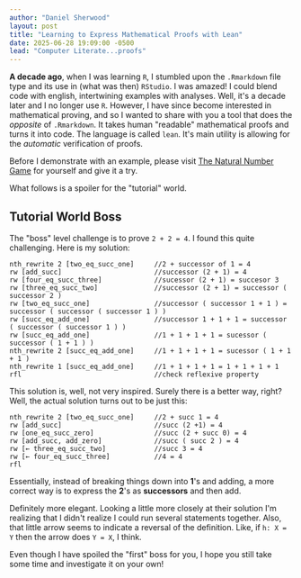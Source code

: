 ```yaml
---
author: "Daniel Sherwood"
layout: post
title: "Learning to Express Mathematical Proofs with Lean"
date: 2025-06-28 19:09:00 -0500
lead: "Computer Literate...proofs"
---
```


**A decade ago**, when I was learning ```R```, I stumbled upon the ```.Rmarkdown``` file type and its use in (what was then) `RStudio`. 
I was amazed! I could blend code with english, intertwining examples with analyses. 
Well, it's a decade later and I no longer use ```R```.  However, I have since become interested in mathematical proving, and so I wanted to share with you a tool that does the *opposite* of ```.Rmarkdown```. 
It takes human "readable" mathematical proofs and turns it into code.
The language is called ```lean```. It's main utility is allowing for the *automatic* verification of proofs. 

Before I demonstrate with an example, please visit [The Natural Number Game](https://adam.math.hhu.de/#/g/leanprover-community/nng4)
for yourself and give it a try.

What follows is a spoiler for the "tutorial" world. 

## Tutorial World Boss
The "boss" level challenge is to prove ```2 + 2 = 4```. I found this quite challenging.
Here is my solution: 

```{lean}
nth_rewrite 2 [two_eq_succ_one]     //2 + successor of 1 = 4
rw [add_succ]                       //successor (2 + 1) = 4
rw [four_eq_succ_three]             //sucessor (2 + 1) = succesor 3
rw [three_eq_succ_two]              //successor (2 + 1) = successor ( successor 2 )
rw [two_eq_succ_one]                //successor ( successor 1 + 1 ) = successor ( successor ( successor 1 ) ) 
rw [succ_eq_add_one]                //successor 1 + 1 + 1 = successor ( successor ( successor 1 ) ) 
rw [succ_eq_add_one]                //1 + 1 + 1 + 1 = sucessor ( successor ( 1 + 1 ) ) 
nth_rewrite 2 [succ_eq_add_one]     //1 + 1 + 1 + 1 = sucessor ( 1 + 1 + 1 )
nth_rewrite 1 [succ_eq_add_one]     //1 + 1 + 1 + 1 = 1 + 1 + 1 + 1
rfl                                 //check reflexive property 
```
This solution is, well, not very inspired. Surely there is a better way, right? 
Well, the actual solution turns out to be just this: 

```{lean}
nth_rewrite 2 [two_eq_succ_one]     //2 + succ 1 = 4 
rw [add_succ]                       //succ (2 +1) = 4
rw [one_eq_succ_zero]               //succ (2 + succ 0) = 4
rw [add_succ, add_zero]             //succ ( succ 2 ) = 4
rw [← three_eq_succ_two]            //succ 3 = 4
rw [← four_eq_succ_three]           //4 = 4
rfl
```

Essentially, instead of breaking things down into **1**'s and adding, a more correct way is to express the **2**'s as **successors** and then add.

Definitely more elegant. 
Looking a little more closely at their solution I'm realizing that I didn't realize I could run several statements together. 
Also, that little arrow seems to indicate a reversal of the definition. 
Like, if ```h: X = Y``` then the arrow does ```Y = X```, I think. 

Even though I have spoiled the "first" boss for you, I hope you still take some time and investigate it on your own!
